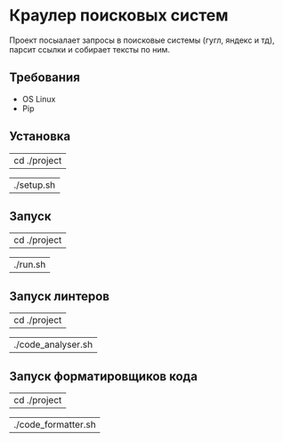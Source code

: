 # Краулер поисковых систем
Проект посыалает запросы в поисковые системы (гугл, яндекс и тд), парсит ссылки и собирает тексты по ним.

## Требования
* OS Linux
* Pip

## Установка
<table>
    <tr>
        <td>cd ./project </td>
    </tr>
</table>
 <table>
    <tr>
        <td>./setup.sh </td>
    </tr>
</table>

## Запуск
<table>
    <tr>
        <td>cd ./project </td>
    </tr>
</table>
<table>
    <tr>
        <td>./run.sh </td>
    </tr>
</table>

## Запуск линтеров
<table>
    <tr>
        <td>cd ./project </td>
    </tr>
</table>
 <table>
    <tr>
        <td>./code_analyser.sh</td>
    </tr>
</table>

## Запуск форматировщиков кода
<table>
    <tr>
        <td>cd ./project </td>
    </tr>
</table>
 <table>
    <tr>
        <td>./code_formatter.sh</td>
    </tr>
</table>
